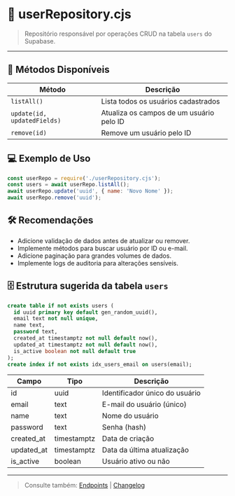 # 👤 userRepository.cjs

> Repositório responsável por operações CRUD na tabela `users` do Supabase.

---

## 🔑 Métodos Disponíveis
| Método                        | Descrição                                      |
|-------------------------------|------------------------------------------------|
| `listAll()`                   | Lista todos os usuários cadastrados             |
| `update(id, updatedFields)`   | Atualiza os campos de um usuário pelo ID        |
| `remove(id)`                  | Remove um usuário pelo ID                      |

## 💻 Exemplo de Uso
```js
const userRepo = require('./userRepository.cjs');
const users = await userRepo.listAll();
await userRepo.update('uuid', { name: 'Novo Nome' });
await userRepo.remove('uuid');
```

## 🛠️ Recomendações
- Adicione validação de dados antes de atualizar ou remover.
- Implemente métodos para buscar usuário por ID ou e-mail.
- Adicione paginação para grandes volumes de dados.
- Implemente logs de auditoria para alterações sensíveis.

## 🗄️ Estrutura sugerida da tabela `users`
```sql
create table if not exists users (
  id uuid primary key default gen_random_uuid(),
  email text not null unique,
  name text,
  password text,
  created_at timestamptz not null default now(),
  updated_at timestamptz not null default now(),
  is_active boolean not null default true
);
create index if not exists idx_users_email on users(email);
```
| Campo      | Tipo    | Descrição                        |
|------------|---------|----------------------------------|
| id         | uuid    | Identificador único do usuário    |
| email      | text    | E-mail do usuário (único)         |
| name       | text    | Nome do usuário                   |
| password   | text    | Senha (hash)                      |
| created_at | timestamptz | Data de criação                |
| updated_at | timestamptz | Data da última atualização     |
| is_active  | boolean | Usuário ativo ou não              |

---

> Consulte também: [Endpoints](endpoints.md) | [Changelog](../Changelog.md)
